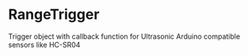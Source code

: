 # RangeTrigger
Trigger object with callback function for Ultrasonic Arduino compatible sensors like HC-SR04 
